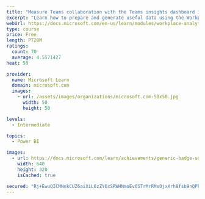 ```yaml
---
title: "Measure Teams collaboration with the Teams insights dashboard in Workplace Analytics"
excerpt: "Learn how to prepare and generate useful data using the Workplace Analytics Power BI Teams insights dashboard.  Analyze Microsoft Teams adoption trends from the populated reports."
webUrl: https://docs.microsoft.com/en-us/learn/modules/workplace-analytics-teams-insights/
type: course
price: Free
length: PT28M
ratings:
  count: 70
  average: 4.5571427
heat: 50

provider:
  name: Microsoft Learn
  domain: microsoft.com
  images:
    - url: /assets/images/organizations/microsoft.com-50x50.jpg
      width: 50
      height: 50

levels:
  - Intermediate

topics:
  - Power BI

images:
  - url: https://docs.microsoft.com/learn/achievements/generic-badge-social.png
    width: 640
    height: 320
    isCached: true

secured: "Rj+EwuQICMNnkCUZ6aiXiL6zZY6xSRWHNmoEv6STrMrRMsOjxXrh8fsb9nQPkmvW1FdAnsoko5XAei6GnPFZG4pnxUlzIxrWX/jzQdL3xQpRH73TPfsZiIFTg+UPZpj7rj7Ihsa5IPZLS8/0YafAOq+S6t9RwBM+ZGOUZfxJU2YUFL3+0vh6DJmktYcX4MyeLJut4TmwPJ0MpvG6t8W6ksIGmjoKqdcuqL/Mbte8ovHmzy5xOpRCvJMGMiNRD1bKwe8YOXMBG5HuRlS7lW0315X2ZH6Wjl5fz2et1AsPx1RjhEGarAHRXNokKZgl9nmFYSXAadd6OrR6KExK5sHbKdgc+pyKbDCU0zgLCYN/lb3Eh/LQ8D5OeKBKZ9s1ogzfTPM1XwsUs3CAhOJtlmUvxHM7iB8wtJSvykdzl7496VA=;YvGlnF0QSNS9Ft4GJmMxKA=="
---
```


